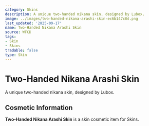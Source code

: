 ```yaml
---
category: Skins
description: A unique two-handed nikana skin, designed by Lubox.
image: ../images/two-handed-nikana-arashi-skin-ec6b147c0d.png
last_updated: '2025-09-17'
name: Two-Handed Nikana Arashi Skin
source: WFCD
tags:
- Skin
- Skins
tradable: false
type: Skin
---
```


# Two-Handed Nikana Arashi Skin

A unique two-handed nikana skin, designed by Lubox.

## Cosmetic Information

**Two-Handed Nikana Arashi Skin** is a skin cosmetic item for Skins.

